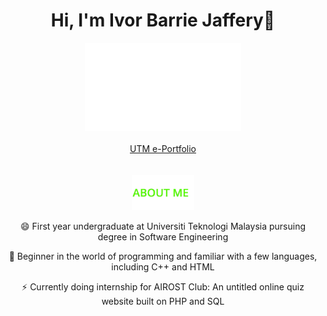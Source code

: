 <div id="header" align="center">
  <h1>Hi, I'm Ivor Barrie Jaffery👋</h1>
  <img src="https://github.com/dotrovi/dotrovi/blob/main/WelcomeToMyProfileV3.gif" width="250">
  <br><br>
  <a href="https://github.com/dotrovi/UTM-e-Portfolio">UTM e-Portfolio</a>
</div>
<br><br>
<div align="center">
  <img src="https://github.com/dotrovi/dotrovi/blob/main/AboutMe.gif" width="100">
  <p>😄 First year undergraduate at Universiti Teknologi Malaysia pursuing degree in Software Engineering</p>
  <p>🌱 Beginner in the world of programming and familiar with a few languages, including C++ and HTML</p>
  <p>⚡ Currently doing internship for AIROST Club: An untitled online quiz website built on PHP and SQL</p>
</div>



<!--
**dotrovi/dotrovi** is a ✨ _special_ ✨ repository because its `README.md` (this file) appears on your GitHub profile.

Here are some ideas to get you started:

- 🔭 I’m currently working on ...
- 🌱 I’m currently learning ...
- 👯 I’m looking to collaborate on ...
- 🤔 I’m looking for help with ...
- 💬 Ask me about ...
- 📫 How to reach me: ...
- 😄 Pronouns: ...
- ⚡ Fun fact: ...
-->



